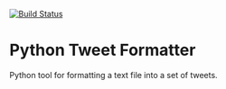[![Build Status](https://travis-ci.org/eroberson/py_tweet_format.svg?branch=master)](https://travis-ci.org/eroberson/py_tweet_format)

# Python Tweet Formatter
Python tool for formatting a text file into a set of tweets.
 